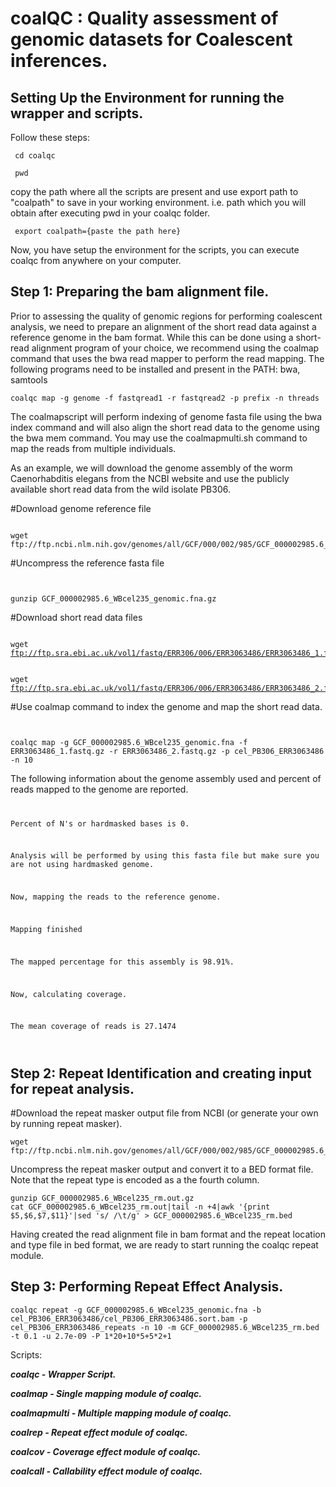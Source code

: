# coalQC : Quality assessment of genomic datasets for Coalescent inferences.


<h2> Setting Up the Environment for running the wrapper and scripts. </h2>
Follow these steps: 
  
<pre><code> cd coalqc </pre></code>

<pre><code> pwd </pre></code>

copy the path where all the scripts are present and use export path to "coalpath" to save in your working environment. i.e. path which you will obtain after executing pwd in your coalqc folder.

<pre><code> export coalpath={paste the path here} </pre></code>

Now, you have setup the environment for the scripts, you can execute coalqc from anywhere on your computer.

<h2>Step 1: Preparing the bam alignment file.</h2>
<p>Prior to assessing the quality of genomic regions for performing coalescent analysis, we need to prepare an alignment of the short read data against a reference genome in the bam format. While this can be done using a short-read alignment program of your choice, we recommend using the coalmap command that uses the bwa read mapper to perform the read mapping. The following programs need to be installed and present in the PATH: bwa, samtools</p>
<pre><code>coalqc map -g genome -f fastqread1 -r fastqread2 -p prefix -n threads</code></pre>

<p>The coalmapscript will perform indexing of genome fasta file using the bwa index command and will also align the short read data to the genome using the bwa mem command. You may use the coalmapmulti.sh command to map the reads from multiple individuals.</p>

<p>As an example, we will download the genome assembly of the worm Caenorhabditis elegans from the NCBI website and use the publicly available short read data from the wild isolate PB306.</p>
<p>#Download genome reference file<pre><code><br />wget ftp://ftp.ncbi.nlm.nih.gov/genomes/all/GCF/000/002/985/GCF_000002985.6_WBcel235/GCF_000002985.6_WBcel235_genomic.fna.gz</code></pre>
<p>#Uncompress the reference fasta file<pre><code><br />
gunzip GCF_000002985.6_WBcel235_genomic.fna.gz</code></pre></p>

<p>#Download short read data files<pre>
<code><br />wget <a href="ftp://ftp.sra.ebi.ac.uk/vol1/fastq/ERR306/006/ERR3063486/ERR3063486_1.fastq.gz">ftp://ftp.sra.ebi.ac.uk/vol1/fastq/ERR306/006/ERR3063486/ERR3063486_1.fastq.gz</a></code></pre></p>
<pre>
<code><br />wget <a href="ftp://ftp.sra.ebi.ac.uk/vol1/fastq/ERR306/006/ERR3063486/ERR3063486_2.fastq.gz">ftp://ftp.sra.ebi.ac.uk/vol1/fastq/ERR306/006/ERR3063486/ERR3063486_2.fastq.gz</a></code></pre></p>

<p>#Use coalmap command to index the genome and map the short read data.<pre>
<code><br />
coalqc map -g GCF_000002985.6_WBcel235_genomic.fna -f ERR3063486_1.fastq.gz -r ERR3063486_2.fastq.gz -p cel_PB306_ERR3063486 -n 10
</code></pre></p>

The following information about the genome assembly used and percent of reads mapped to the genome are reported.
<code>
<p>Percent of N's or hardmasked bases is 0.</p>
<p>Analysis will be performed by using this fasta file but make sure you are not using hardmasked genome.<p>
<p>Now, mapping the reads to the reference genome.</p>
<p>Mapping finished</p>
<p>The mapped percentage for this assembly is 98.91%.</p>
<p>Now, calculating coverage.</p>
<p>The mean coverage of reads is 27.1474</p>
</code>

<h2>Step 2: Repeat Identification and creating input for repeat analysis. </h2>

#Download the repeat masker output file from NCBI (or generate your own by running repeat masker).

<pre><code>wget ftp://ftp.ncbi.nlm.nih.gov/genomes/all/GCF/000/002/985/GCF_000002985.6_WBcel235/GCF_000002985.6_WBcel235_rm.out.gz</code></pre>
Uncompress the repeat masker output and convert it to a BED format file. Note that the repeat type is encoded as a the fourth column.
<pre><code>gunzip GCF_000002985.6_WBcel235_rm.out.gz
cat GCF_000002985.6_WBcel235_rm.out|tail -n +4|awk '{print $5,$6,$7,$11}'|sed 's/ /\t/g' > GCF_000002985.6_WBcel235_rm.bed
</code></pre>

Having created the read alignment file in bam format and the repeat location and type file in bed format, we are ready to start running the coalqc repeat module.

<h2>Step 3: Performing Repeat Effect Analysis. </h2>

<pre><code>coalqc repeat -g GCF_000002985.6_WBcel235_genomic.fna -b cel_PB306_ERR3063486/cel_PB306_ERR3063486.sort.bam -p cel_PB306_ERR3063486_repeats -n 10 -m GCF_000002985.6_WBcel235_rm.bed -t 0.1 -u 2.7e-09 -P 1*20+10*5+5*2+1 </code></pre>

Scripts:

***coalqc - Wrapper Script.***

***coalmap - Single mapping module of coalqc.***

***coalmapmulti - Multiple mapping module of coalqc.***

***coalrep - Repeat effect module of coalqc.***

***coalcov - Coverage effect module of coalqc.***

***coalcall - Callability effect module of coalqc.***
